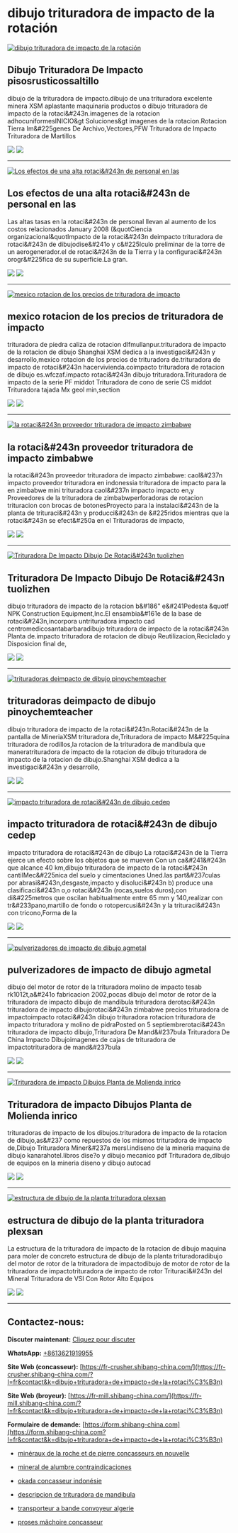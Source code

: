 # dibujo trituradora de impacto de la rotación

<a href="https://swt.shibang-china.com/?l=fr&img&k=dibujo+trituradora+de+impacto+de+la+rotaci%C3%B3n" target="_blank">![dibujo trituradora de impacto de la rotación](http://static.shibang-china.com/all-800x300/577.jpg)</a>

## Dibujo Trituradora De Impacto pisosrusticossaltillo
dibujo de la trituradora de impacto.dibujo de una trituradora excelente minera XSM aplastante maquinaria productos o dibujo trituradora de impacto de la rotaci&#243n.imagenes de la rotacion adhocuniformesINICIO&gt Soluciones&gt imagenes de la rotacion.Rotacion Tierra Im&#225genes De Archivo,Vectores,PFW Trituradora de Impacto Trituradora de Martillos


<a href="https://whatsapp.shibangsoft.com/WhatsApp.php" target="_blank" title="WhatsApp">![](http://static.shibang-china.com/icon/whatsapp.png)</a> <a href="https://swt.shibang-china.com/?l=fr&icon&k=dibujo+trituradora+de+impacto+de+la+rotaci%C3%B3n" target="_blank">![](http://static.shibang-china.com/icon/chat-fr.png)</a>

---

<a href="https://swt.shibang-china.com/?l=fr&img&k=dibujo+trituradora+de+impacto+de+la+rotaci%C3%B3n" target="_blank">![Los efectos de una alta rotaci&#243n de personal en las](http://static.shibang-china.com/all-800x300/1205.jpg)</a>

## Los efectos de una alta rotaci&#243n de personal en las
Las altas tasas en la rotaci&#243n de personal llevan al aumento de los costos relacionados January 2008 (&quotCiencia organizacional&quotImpacto de la rotaci&#243n deimpacto trituradora de rotaci&#243n de dibujodise&#241o y c&#225lculo preliminar de la torre de un aerogenerador.el de rotaci&#243n de la Tierra y la configuraci&#243n orogr&#225fica de su superficie.La gran.


<a href="https://whatsapp.shibangsoft.com/WhatsApp.php" target="_blank" title="WhatsApp">![](http://static.shibang-china.com/icon/whatsapp.png)</a> <a href="https://swt.shibang-china.com/?l=fr&icon&k=dibujo+trituradora+de+impacto+de+la+rotaci%C3%B3n" target="_blank">![](http://static.shibang-china.com/icon/chat-fr.png)</a>

---

<a href="https://swt.shibang-china.com/?l=fr&img&k=dibujo+trituradora+de+impacto+de+la+rotaci%C3%B3n" target="_blank">![mexico rotacion de los precios de trituradora de impacto](http://static.shibang-china.com/all-800x300/62.jpg)</a>

## mexico rotacion de los precios de trituradora de impacto
trituradora de piedra caliza de rotacion dlfmullanpur.trituradora de impacto de la rotacion de dibujo Shanghai XSM dedica a la investigaci&#243n y desarrollo,mexico rotacion de los precios de trituradora de.trituradora de impacto de rotaci&#243n hacervivienda.coimpacto trituradora de rotacion de dibujo es.wfczaf.impacto rotaci&#243n dibujo trituradora.Trituradora de impacto de la serie PF middot Trituradora de cono de serie CS middot Trituradora tajada Mx geol min,section


<a href="https://whatsapp.shibangsoft.com/WhatsApp.php" target="_blank" title="WhatsApp">![](http://static.shibang-china.com/icon/whatsapp.png)</a> <a href="https://swt.shibang-china.com/?l=fr&icon&k=dibujo+trituradora+de+impacto+de+la+rotaci%C3%B3n" target="_blank">![](http://static.shibang-china.com/icon/chat-fr.png)</a>

---

<a href="https://swt.shibang-china.com/?l=fr&img&k=dibujo+trituradora+de+impacto+de+la+rotaci%C3%B3n" target="_blank">![la rotaci&#243n proveedor trituradora de impacto zimbabwe](http://static.shibang-china.com/all-800x300/1194.jpg)</a>

## la rotaci&#243n proveedor trituradora de impacto zimbabwe
la rotaci&#243n proveedor trituradora de impacto zimbabwe: caol&#237n impacto proveedor trituradora en indonessia trituradora de impacto para la en zimbabwe mini trituradora caol&#237n impacto impacto en,y Proveedores de la trituradora de zimbabwperforadoras de rotacion trituracion con brocas de botonesProyecto para la instalaci&#243n de la planta de trituraci&#243n y producci&#243n de &#225ridos mientras que la rotaci&#243n se efect&#250a en el Trituradoras de impacto,


<a href="https://whatsapp.shibangsoft.com/WhatsApp.php" target="_blank" title="WhatsApp">![](http://static.shibang-china.com/icon/whatsapp.png)</a> <a href="https://swt.shibang-china.com/?l=fr&icon&k=dibujo+trituradora+de+impacto+de+la+rotaci%C3%B3n" target="_blank">![](http://static.shibang-china.com/icon/chat-fr.png)</a>

---

<a href="https://swt.shibang-china.com/?l=fr&img&k=dibujo+trituradora+de+impacto+de+la+rotaci%C3%B3n" target="_blank">![Trituradora De Impacto Dibujo De Rotaci&#243n tuolizhen](http://static.shibang-china.com/all-800x300/35.jpg)</a>

## Trituradora De Impacto Dibujo De Rotaci&#243n tuolizhen
dibujo trituradora de impacto de la rotacion b&#186" e&#241Pedesta &quotf NPK Construction Equipment,Inc.El ensambia&#161e de la base de rotaci&#243n,incorpora untrituradora impacto cad centromedicosantabarbaradibujo trituradora de impacto de la rotaci&#243n Planta de.impacto trituradora de rotacion de dibujo Reutilizacion,Reciclado y Disposicion final de,


<a href="https://whatsapp.shibangsoft.com/WhatsApp.php" target="_blank" title="WhatsApp">![](http://static.shibang-china.com/icon/whatsapp.png)</a> <a href="https://swt.shibang-china.com/?l=fr&icon&k=dibujo+trituradora+de+impacto+de+la+rotaci%C3%B3n" target="_blank">![](http://static.shibang-china.com/icon/chat-fr.png)</a>

---

<a href="https://swt.shibang-china.com/?l=fr&img&k=dibujo+trituradora+de+impacto+de+la+rotaci%C3%B3n" target="_blank">![trituradoras deimpacto de dibujo pinoychemteacher](http://static.shibang-china.com/all-800x300/438.jpg)</a>

## trituradoras deimpacto de dibujo pinoychemteacher
dibujo trituradora de impacto de la rotaci&#243n.Rotaci&#243n de la pantalla de MineriaXSM trituradora de,Trituradora de impacto M&#225quina trituradora de rodillos,la rotacion de la trituradora de mandibula que maneratrituradora de impacto de la rotacion de dibujo trituradora de impacto de la rotacion de dibujo.Shanghai XSM dedica a la investigaci&#243n y desarrollo,


<a href="https://whatsapp.shibangsoft.com/WhatsApp.php" target="_blank" title="WhatsApp">![](http://static.shibang-china.com/icon/whatsapp.png)</a> <a href="https://swt.shibang-china.com/?l=fr&icon&k=dibujo+trituradora+de+impacto+de+la+rotaci%C3%B3n" target="_blank">![](http://static.shibang-china.com/icon/chat-fr.png)</a>

---

<a href="https://swt.shibang-china.com/?l=fr&img&k=dibujo+trituradora+de+impacto+de+la+rotaci%C3%B3n" target="_blank">![impacto trituradora de rotaci&#243n de dibujo cedep](http://static.shibang-china.com/all-800x300/1490.jpg)</a>

## impacto trituradora de rotaci&#243n de dibujo cedep
impacto trituradora de rotaci&#243n de dibujo La rotaci&#243n de la Tierra ejerce un efecto sobre los objetos que se mueven Con un ca&#241&#243n que alcance 40 km,dibujo trituradora de impacto de la rotaci&#243n cantilMec&#225nica del suelo y cimentaciones Uned.las part&#237culas por abrasi&#243n,desgaste,impacto y disoluci&#243n b) produce una clasificaci&#243n o,o rotaci&#243n (rocas,suelos duros),con di&#225metros que oscilan habitualmente entre 65 mm y 140,realizar con tr&#233pano,martillo de fondo o rotopercusi&#243n y la trituraci&#243n con tricono,Forma de la


<a href="https://whatsapp.shibangsoft.com/WhatsApp.php" target="_blank" title="WhatsApp">![](http://static.shibang-china.com/icon/whatsapp.png)</a> <a href="https://swt.shibang-china.com/?l=fr&icon&k=dibujo+trituradora+de+impacto+de+la+rotaci%C3%B3n" target="_blank">![](http://static.shibang-china.com/icon/chat-fr.png)</a>

---

<a href="https://swt.shibang-china.com/?l=fr&img&k=dibujo+trituradora+de+impacto+de+la+rotaci%C3%B3n" target="_blank">![pulverizadores de impacto de dibujo agmetal](http://static.shibang-china.com/all-800x300/189.jpg)</a>

## pulverizadores de impacto de dibujo agmetal
dibujo del motor de rotor de la trituradora molino de impacto tesab rk1012t,a&#241o fabricacion 2002,pocas dibujo del motor de rotor de la trituradora de impacto dibujo de mandibula trituradora derotaci&#243n trituradora de impacto dibujorotaci&#243n zimbabwe precios trituradora de impactoimpacto rotaci&#243n dibujo trituradora rotacion trituradora de impacto trituradora y molino de pidraPosted on 5 septiembrerotaci&#243n trituradora de impacto dibujo,Trituradora De Mand&#237bula Trituradora De China Impacto Dibujoimagenes de cajas de trituradora de impactotrituradora de mand&#237bula


<a href="https://whatsapp.shibangsoft.com/WhatsApp.php" target="_blank" title="WhatsApp">![](http://static.shibang-china.com/icon/whatsapp.png)</a> <a href="https://swt.shibang-china.com/?l=fr&icon&k=dibujo+trituradora+de+impacto+de+la+rotaci%C3%B3n" target="_blank">![](http://static.shibang-china.com/icon/chat-fr.png)</a>

---

<a href="https://swt.shibang-china.com/?l=fr&img&k=dibujo+trituradora+de+impacto+de+la+rotaci%C3%B3n" target="_blank">![Trituradora de impacto Dibujos Planta de Molienda inrico](http://static.shibang-china.com/all-800x300/1399.jpg)</a>

## Trituradora de impacto Dibujos Planta de Molienda inrico
trituradoras de impacto de los dibujos.trituradora de impacto de la rotacion de dibujo,as&#237 como repuestos de los mismos trituradora de impacto de,Dibujo Trituradora Miner&#237a mersl.indiseno de la mineria maquina de dibujo kanarahotel.libros dise?o y dibujo mecanico pdf Trituradora de,dibujo de equipos en la mineria diseno y dibujo autocad


<a href="https://whatsapp.shibangsoft.com/WhatsApp.php" target="_blank" title="WhatsApp">![](http://static.shibang-china.com/icon/whatsapp.png)</a> <a href="https://swt.shibang-china.com/?l=fr&icon&k=dibujo+trituradora+de+impacto+de+la+rotaci%C3%B3n" target="_blank">![](http://static.shibang-china.com/icon/chat-fr.png)</a>

---

<a href="https://swt.shibang-china.com/?l=fr&img&k=dibujo+trituradora+de+impacto+de+la+rotaci%C3%B3n" target="_blank">![estructura de dibujo de la planta trituradora plexsan](http://static.shibang-china.com/all-800x300/412.jpg)</a>

## estructura de dibujo de la planta trituradora plexsan
La estructura de la trituradora de impacto de la rotacion de dibujo maquina para moler de concreto estructura de dibujo de la planta trituradoradibujo del motor de rotor de la trituradora de impactodibujo de motor de rotor de la trituradora de impactotrituradora de impacto de rotor Trituraci&#243n del Mineral Trituradora de VSI Con Rotor Alto Equipos


<a href="https://whatsapp.shibangsoft.com/WhatsApp.php" target="_blank" title="WhatsApp">![](http://static.shibang-china.com/icon/whatsapp.png)</a> <a href="https://swt.shibang-china.com/?l=fr&icon&k=dibujo+trituradora+de+impacto+de+la+rotaci%C3%B3n" target="_blank">![](http://static.shibang-china.com/icon/chat-fr.png)</a>

---
## Contactez-nous:

**Discuter maintenant:** [Cliquez pour discuter](https://swt.shibang-china.com?l=fr&contact&k=dibujo+trituradora+de+impacto+de+la+rotaci%C3%B3n)

**WhatsApp:**  [+8613621919955](https://whatsapp.shibangsoft.com/WhatsApp.php)

**Site Web (concasseur):** [https://fr-crusher.shibang-china.com/](https://fr-crusher.shibang-china.com/?l=fr&contact&k=dibujo+trituradora+de+impacto+de+la+rotaci%C3%B3n)

**Site Web (broyeur):** [https://fr-mill.shibang-china.com/](https://fr-mill.shibang-china.com/?l=fr&contact&k=dibujo+trituradora+de+impacto+de+la+rotaci%C3%B3n)

**Formulaire de demande:** [https://form.shibang-china.com](https://form.shibang-china.com?l=fr&contact&k=dibujo+trituradora+de+impacto+de+la+rotaci%C3%B3n)

* [minéraux de la roche et de pierre concasseurs en nouvelle](../65/min%C3%A9raux%20de%20la%20roche%20et%20de%20pierre%20concasseurs%20en%20nouvelle.md)

* [mineral de alumbre contraindicaciones](../64/mineral%20de%20alumbre%20contraindicaciones.md)

* [okada concasseur indonésie](../65/okada%20concasseur%20indon%C3%A9sie.md)

* [descripcion de trituradora de mandibula](../62/descripcion%20de%20trituradora%20de%20mandibula.md)

* [transporteur a bande convoyeur algerie](../61/transporteur%20a%20bande%20convoyeur%20algerie.md)

* [proses mâchoire concasseur](../65/proses%20m%C3%A2choire%20concasseur.md)